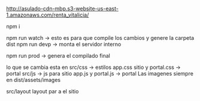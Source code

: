 http://asulado-cdn-mbp.s3-website-us-east-1.amazonaws.com/renta_vitalicia/

npm i

npm run watch -> esto es para que compile los cambios y genere la carpeta dist
npm run devp -> monta el servidor interno 

npm run prod -> genera el compilado final

lo que se cambia esta en 
src/css -> estilos app.css sitio y portal.css -> portal
src/js -> js para sitio app.js y portal.js -> portal
Las imagenes siempre en dist/assets/images 

src/layout layout par a el sitio
